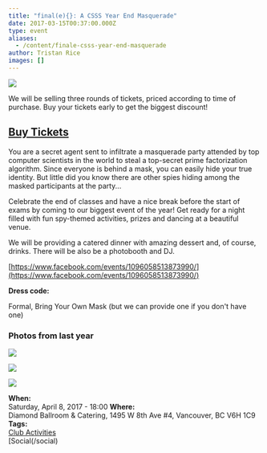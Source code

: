 ```yaml
---
title: "final(e){}: A CSSS Year End Masquerade"
date: 2017-03-15T00:37:00.000Z
type: event
aliases:
  - /content/finale-csss-year-end-masquerade
author: Tristan Rice
images: []
---
```


![](https://ubccsss.org/files/Masquerade-small.jpg)

We will be selling three rounds of tickets, priced according to time of purchase. Buy your tickets early to get the biggest discount!

## [Buy Tickets](https://tickets.ubccsss.org/)

You are a secret agent sent to infiltrate a masquerade party attended by top computer scientists in the world to steal a top-secret prime factorization algorithm. Since everyone is behind a mask, you can easily hide your true identity. But little did you know there are other spies hiding among the masked participants at the party...

Celebrate the end of classes and have a nice break before the start of exams by coming to our biggest event of the year! Get ready for a night filled with fun spy-themed activities, prizes and dancing at a beautiful venue.

We will be providing a catered dinner with amazing dessert and, of course, drinks. There will be also be a photobooth and DJ.

[https://www.facebook.com/events/1096058513873990/](https://www.facebook.com/events/1096058513873990/)

**Dress code:**

Formal, Bring Your Own Mask (but we can provide one if you don't have one)

### Photos from last year

![](/files/DSC_7878.jpg)

![](/files/DSC_8366.jpg)

![](/files/DSC_9208.jpg)

**When:** \
Saturday, April 8, 2017 - 18:00
**Where:** \
Diamond Ballroom & Catering, 1495 W 8th Ave #4, Vancouver, BC V6H 1C9
**Tags:** \
[Club Activities](/club) \
[Social(/social)
